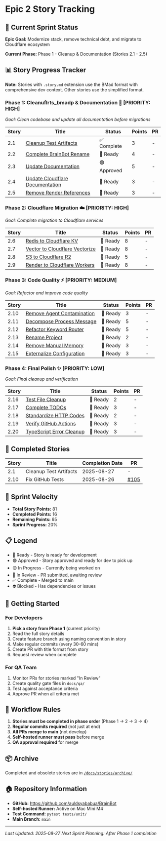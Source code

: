 # Epic 2 Story Tracking

## 🎯 Current Sprint Status

**Epic Goal:** Modernize stack, remove technical debt, and migrate to Cloudflare ecosystem

**Current Phase:** Phase 1 - Cleanup & Documentation (Stories 2.1 - 2.5)

## 📊 Story Progress Tracker

**Note:** Stories with `.story.md` extension use the BMad format with comprehensive dev context. Other stories use the simplified format.

### Phase 1: Cleanuflrts_bmadp & Documentation 🧹 [PRIORITY: HIGH]
*Goal: Clean codebase and update all documentation before migrations*

| Story | Title | Status | Points | PR |
|-------|-------|--------|--------|-----|
| 2.1 | [Cleanup Test Artifacts](./2.1.cleanup-test-artifacts.story.md) | ✅ Complete | 3 | - |
| 2.2 | [Complete BrainBot Rename](./2.2.complete-brainbot-rename.md) | 🔵 Ready | 4 | - |
| 2.3 | [Update Documentation](./2.3.update-documentation.story.md) | 🟢 Approved | 5 | - |
| 2.4 | [Update Cloudflare Documentation](./2.4.update-cloudflare-documentation.md) | 🔵 Ready | 3 | - |
| 2.5 | [Remove Render References](./2.5.remove-render-references.story.md) | 🔵 Ready | 3 | - |

### Phase 2: Cloudflare Migration ☁️ [PRIORITY: HIGH]
*Goal: Complete migration to Cloudflare services*

| Story | Title | Status | Points | PR |
|-------|-------|--------|--------|-----|
| 2.6 | [Redis to Cloudflare KV](./epic-2-story-2.6-redis-to-cloudflare-kv.md) | 🔵 Ready | 8 | - |
| 2.7 | [Vector to Cloudflare Vectorize](./epic-2-story-2.7-cloudflare-vectorize.md) | 🔵 Ready | 8 | - |
| 2.8 | [S3 to Cloudflare R2](./epic-2-story-2.8-cloudflare-r2.md) | 🔵 Ready | 5 | - |
| 2.9 | [Render to Cloudflare Workers](./epic-2-story-2.9-cloudflare-containers.md) | 🔵 Ready | 8 | - |

### Phase 3: Code Quality ⚡ [PRIORITY: MEDIUM]
*Goal: Refactor and improve code quality*

| Story | Title | Status | Points | PR |
|-------|-------|--------|--------|-----|
| 2.10 | [Remove Agent Contamination](./epic-2-story-2.10-remove-contamination.md) | 🔵 Ready | 3 | - |
| 2.11 | [Decompose Process Message](./epic-2-story-2.11-decompose-process.md) | 🔵 Ready | 5 | - |
| 2.12 | [Refactor Keyword Router](./epic-2-story-2.12-refactor-router.md) | 🔵 Ready | 5 | - |
| 2.13 | [Rename Project](./epic-2-story-2.13-rename-project.md) | 🔵 Ready | 2 | - |
| 2.14 | [Remove Manual Memory](./epic-2-story-2.14-remove-manual-memory.md) | 🔵 Ready | 3 | - |
| 2.15 | [Externalize Configuration](./epic-2-story-2.15-externalize-config.md) | 🔵 Ready | 3 | - |

### Phase 4: Final Polish ✨ [PRIORITY: LOW]
*Goal: Final cleanup and verification*

| Story | Title | Status | Points | PR |
|-------|-------|--------|--------|-----|
| 2.16 | [Test File Cleanup](./epic-2-story-2.16-test-file-cleanup.md) | 🔵 Ready | 2 | - |
| 2.17 | [Complete TODOs](./epic-2-story-2.17-complete-todos.md) | 🔵 Ready | 3 | - |
| 2.18 | [Standardize HTTP Codes](./epic-2-story-2.18-standardize-http-codes.md) | 🔵 Ready | 2 | - |
| 2.19 | [Verify GitHub Actions](./epic-2-story-2.19-verify-github-actions.md) | 🔵 Ready | 3 | - |
| 2.20 | [TypeScript Error Cleanup](./epic-2-story-2.20-typescript-error-cleanup.md) | 🔵 Ready | 3 | - |

## 📅 Completed Stories

| Story | Title | Completion Date | PR |
|-------|-------|-----------------|-----|
| 2.1 | Cleanup Test Artifacts | 2025-08-27 | - |
| 2.10 | Fix GitHub Tests | 2025-08-26 | [#105](https://github.com/auldsyababua/BrainBot/pull/105) |

## 🏃 Sprint Velocity

- **Total Story Points:** 81
- **Completed Points:** 16
- **Remaining Points:** 65
- **Sprint Progress:** 20%

## 📋 Legend

- 🔵 Ready - Story is ready for development
- 🟢 Approved - Story approved and ready for dev to pick up
- 🟡 In Progress - Currently being worked on
- 🔴 In Review - PR submitted, awaiting review
- ✅ Complete - Merged to main
- ⛔ Blocked - Has dependencies or issues

## 🚀 Getting Started

### For Developers

1. **Pick a story from Phase 1** (current priority)
2. Read the full story details
3. Create feature branch using naming convention in story
4. Make regular commits (every 30-60 mins)
5. Create PR with title format from story
6. Request review when complete

### For QA Team

1. Monitor PRs for stories marked "In Review"
2. Create quality gate files in `docs/qa/`
3. Test against acceptance criteria
4. Approve PR when all criteria met

## 🔄 Workflow Rules

1. **Stories must be completed in phase order** (Phase 1 → 2 → 3 → 4)
2. **Regular commits required** (not just at end)
3. **All PRs merge to main** (not develop)
4. **Self-hosted runner must pass** before merge
5. **QA approval required** for merge

## 📦 Archive

Completed and obsolete stories are in [`/docs/stories/archive/`](./archive/)

## 🏠 Repository Information

- **GitHub:** https://github.com/auldsyababua/BrainBot
- **Self-hosted Runner:** Active on Mac Mini M4
- **Test Command:** `pytest tests/unit/`
- **Main Branch:** `main`

---

*Last Updated: 2025-08-27*
*Next Sprint Planning: After Phase 1 completion*